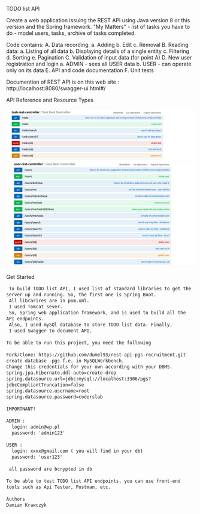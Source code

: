 TODO list API


Create a web application issuing the REST API using Java version 8 or this version and the Spring framework. 
"My Matters" - list of tasks you have to do - model users, tasks, archive of tasks completed.

Code contains: 
  A. Data recording:
    a. Adding
    b. Edit
    c. Removal
  B. Reading data:
    a. Listing of all data
    b. Displaying details of a single entity
    c. Filtering
    d. Sorting
    e. Pagination
  C. Validation of input data (for point A)
  D. New user registration and login
    a. ADMIN - sees all USER data
    b. USER - can operate only on its data
  E. API and code documentation
  F. Unit tests
  
  Documention of REST API is on this web site : http://localhost:8080/swagger-ui.html#/
  
 API Reference and Resource Types
 
 ![Alt text](/taskAPI.png)
  ![Alt text](/userAPI.png)
  


 
 Get Started
 
     To build TODO list API, I used list of standard libraries to get the server up and running. So, the first one is Spring Boot.
     All librarires are in pom.xml.
     I used Tomcat sever.
     So, Spring web application framework, and is used to build all the API endpoints. 
     Also, I used mySQl database to store TODO list data. Finally, 
     I used Swagger to document API.

    To be able to run this project, you need the following

    Fork/Clone: https://github.com/dumel93/rest-api-pgs-recruitment.git
    create database -pgs f.e. in MySQLWorkbench.
    Change this credentials for your own according with your DBMS.
    spring.jpa.hibernate.ddl-auto=create-drop
    spring.datasource.url=jdbc:mysql://localhost:3306/pgs?jdbcCompliantTruncation=false
    spring.datasource.username=root
    spring.datasource.password=coderslab
  
    IMPORTNANT!
    
    ADMIN : 
      login: admin@wp.pl 
      password: 'admin123'
      
    USER : 
      login: xxxx@gmail.com ( you will find in your db)
      password: 'user123'
      
     all password are bcrypted in db 
  
    To be able to test TODO list API endpoints, you can use front-end tools such as Api Tester, Postman, etc.
    
    Authors
    Damian Krawczyk
